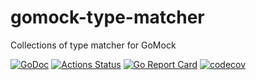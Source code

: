# gomock-type-matcher

Collections of type matcher for GoMock

[![GoDoc](https://godoc.org/github.com/Nivl/gomock-type-matcher?status.svg)](https://godoc.org/github.com/Nivl/gomock-type-matcher)
[![Actions Status](https://wdp9fww0r9.execute-api.us-west-2.amazonaws.com/production/badge/Nivl/gomock-type-matcher)](https://wdp9fww0r9.execute-api.us-west-2.amazonaws.com/production/results/Nivl/gomock-type-matcher)
[![Go Report Card](https://goreportcard.com/badge/github.com/nivl/gomock-type-matcher)](https://goreportcard.com/report/github.com/nivl/gomock-type-matcher)
[![codecov](https://codecov.io/gh/Nivl/gomock-type-matcher/branch/master/graph/badge.svg)](https://codecov.io/gh/Nivl/gomock-type-matcher)
